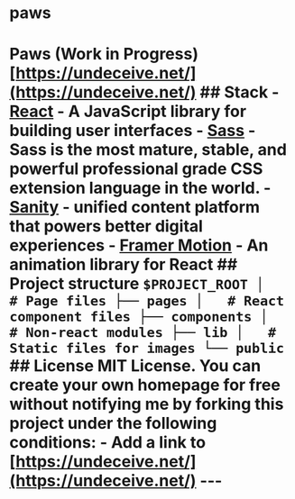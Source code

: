 # paws
# Paws (Work in Progress)  [https://undeceive.net/](https://undeceive.net/)  ## Stack  - [React](https://reactjs.org/) - A JavaScript library for building user interfaces - [Sass](https://sass-lang.com/) - Sass is the most mature, stable, and powerful professional grade CSS extension language in the world.  - [Sanity](https://www.sanity.io/) - unified content platform that powers better digital experiences - [Framer Motion](https://www.framer.com/motion/) - An animation library for React  ## Project structure  ``` $PROJECT_ROOT │   # Page files ├── pages │   # React component files ├── components │   # Non-react modules ├── lib │   # Static files for images └── public ```  ## License  MIT License.  You can create your own homepage for free without notifying me by forking this project under the following conditions:  - Add a link to [https://undeceive.net/](https://undeceive.net/)  ---
